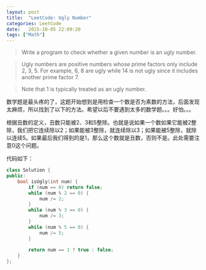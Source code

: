 ```yaml
---
layout: post
title:  "LeetCode: Ugly Number"
categories: LeetCode
date:   2015-10-05 22:09:20
tags: ["Math"]
---
```


> Write a program to check whether a given number is an ugly number.

> Ugly numbers are positive numbers whose prime factors only include 2, 3, 5. For example, 6, 8 are ugly while 14 is not ugly since it includes another prime factor 7.

> Note that 1 is typically treated as an ugly number.

数学题是最头疼的了，这题开始想到是用检查一个数是否为素数的方法，后面发现太麻烦，所以找到了以下的方法。希望以后不要遇到太多的数学题。。。好怕。。。

根据丑数的定义，丑数只能被2、3和5整除。也就是说如果一个数如果它能被2整除，我们把它连续除以2；如果能被3整除，就连续除以3；如果能被5整除，就除以连续5。如果最后我们得到的是1，那么这个数就是丑数，否则不是。此处需要注意0这个问题。

代码如下：
``` cpp
class Solution {
public:
    bool isUgly(int num) {
        if (num == 0) return false;
        while (num % 2 == 0) {
            num /= 2;
        }
        while (num % 3 == 0) {
            num /= 3;
        }
        while (num % 5 == 0) {
            num /= 5;
        }
        
        return num == 1 ? true : false;
    }
};
```


